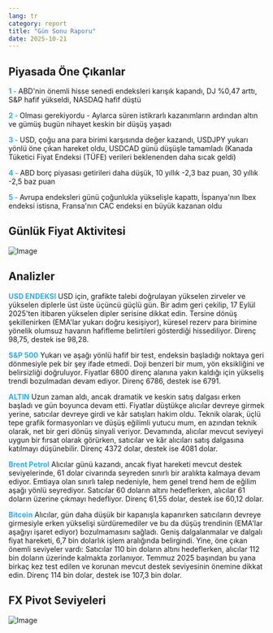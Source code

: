 ```yaml
---
lang: tr
category: report
title: "Gün Sonu Raporu"
date: 2025-10-21
---
```



<h2>Piyasada Öne Çıkanlar</h2>
<strong style="color: #2caef7;">1 - </strong> ABD'nin önemli hisse senedi endeksleri karışık kapandı, DJ %0,47 arttı, S&P hafif yükseldi, NASDAQ hafif düştü

<strong style="color: #2caef7;">2 - </strong> Olması gerekiyordu - Aylarca süren istikrarlı kazanımların ardından altın ve gümüş bugün nihayet keskin bir düşüş yaşadı

<strong style="color: #2caef7;">3 - </strong> USD, çoğu ana para birimi karşısında değer kazandı, USDJPY yukarı yönlü öne çıkan hareket oldu, USDCAD günü düşüşle tamamladı (Kanada Tüketici Fiyat Endeksi (TÜFE) verileri beklenenden daha sıcak geldi)

<strong style="color: #2caef7;">4 - </strong> ABD borç piyasası getirileri daha düşük, 10 yıllık -2,3 baz puan, 30 yıllık -2,5 baz puan

<strong style="color: #2caef7;">5 - </strong> Avrupa endeksleri günü çoğunlukla yükselişle kapattı, İspanya'nın Ibex endeksi istisna, Fransa'nın CAC endeksi en büyük kazanan oldu



<h2>Günlük Fiyat Aktivitesi</h2>
<img src="https://markleighedu.github.io/img/Oct-2025/21-Oct-2025/price.jpg" alt="Image"/>

<h2>Analizler</h2>
<strong style="color: #2caef7;">USD ENDEKSI</strong> USD için, grafikte talebi doğrulayan yükselen zirveler ve yükselen diplerle üst üste üçüncü güçlü gün. Bir adım geri çekilip, 17 Eylül 2025'ten itibaren yükselen dipler serisine dikkat edin. Tersine dönüş şekillenirken (EMA'lar yukarı doğru kesişiyor), küresel rezerv para birimine yönelik olumsuz havanın hafifleme belirtileri gösterdiği hissediliyor. Direnç 98,75, destek ise 98,28.

<strong style="color: #2caef7;">S&P 500</strong> Yukarı ve aşağı yönlü hafif bir test, endeksin başladığı noktaya geri dönmesiyle pek bir şey ifade etmedi. Doji benzeri bir mum, yön eksikliğini ve belirsizliği doğruluyor. Fiyatlar 6800 direnç alanına yakın kaldığı için yükseliş trendi bozulmadan devam ediyor. Direnç 6786, destek ise 6791.

<strong style="color: #2caef7;">ALTIN</strong> Uzun zaman aldı, ancak dramatik ve keskin satış dalgası erken başladı ve gün boyunca devam etti. Fiyatlar düştükçe alıcılar devreye girmek yerine, satıcılar devreye girdi ve kâr satışları hakim oldu. Teknik olarak, üçlü tepe grafik formasyonları ve düşüş eğilimli yutucu mum, en azından teknik olarak, net bir geri dönüş sinyali veriyor. Devamında, alıcılar mevcut seviyeyi uygun bir fırsat olarak görürken, satıcılar ve kâr alıcıları satış dalgasına katılmayı düşünebilir. Direnç 4372 dolar, destek ise 4081 dolar.

<strong style="color: #2caef7;">Brent Petrol</strong> Alıcılar günü kazandı, ancak fiyat hareketi mevcut destek seviyelerinde, 61 dolar civarında seyreden sınırlı bir aralıkta kalmaya devam ediyor. Emtiaya olan sınırlı talep nedeniyle, hem genel trend hem de eğilim aşağı yönlü seyrediyor. Satıcılar 60 doların altını hedeflerken, alıcılar 61 doların üzerine çıkmayı hedefliyor. Direnç 61,55 dolar, destek ise 60,12 dolar.

<strong style="color: #2caef7;">Bitcoin</strong> Alıcılar, gün daha düşük bir kapanışla kapanırken satıcıların devreye girmesiyle erken yükselişi sürdüremediler ve bu da düşüş trendinin (EMA'lar aşağıyı işaret ediyor) bozulmamasını sağladı. Geniş dalgalanmalar ve dalgalı fiyat hareketi, 6,7 bin dolarlık işlem aralığında belirgindi. Yine, öne çıkan önemli seviyeler vardı: Satıcılar 110 bin doların altını hedeflerken, alıcılar 112 bin doların üzerinde kalmakta zorlanıyor. Temmuz 2025 başından bu yana birkaç kez test edilen ve korunan mevcut destek seviyesinin önemine dikkat edin. Direnç 114 bin dolar, destek ise 107,3 bin dolar.



<h2>FX Pivot Seviyeleri</h2>
<img src="https://markleighedu.github.io/img/Oct-2025/21-Oct-2025/pivot.jpg" alt="Image"/>